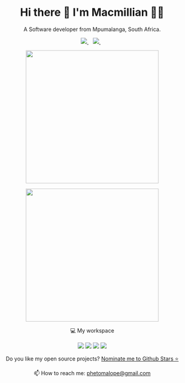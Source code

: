<h1 align='center'>
  Hi there 👋 I'm Macmillian 👨‍💻
</h1>

<p align='center'>
  A Software developer from Mpumalanga, South Africa.
</p>

<p align='center'>
  
  <!--<a href="https://wa.me/5518996643974?text=Olá!%20Alexandre">
    <img src="https://img.shields.io/badge/WhatsApp-25D366?style=for-the-badge&logo=whatsapp&logoColor=white" />    
  </a>&nbsp;&nbsp;-->
  <a href="https://www.linkedin.com/in/phetho-macmillian-malope-8a61b4187/">
    <img src="https://img.shields.io/badge/linkedin-%230077B5.svg?&style=for-the-badge&logo=linkedin&logoColor=white" />
  </a>&nbsp;&nbsp;
  <a href="https://twitter.com/martian1431">
    <img src="https://img.shields.io/badge/Twitter-1DA1F2?style=for-the-badge&logo=twitter&logoColor=white" />        
  </a>&nbsp;&nbsp;
  
</p>

<p align="center">
    <a href="#"><img src="https://github-readme-stats.vercel.app/api?username=martian1431&show_icons=true&count_private=true&theme=dark" width="350"></a>
</p>
<p align="center">
    <a href="#"><img src="https://github-readme-stats.vercel.app/api/top-langs/?username=martian1431&theme=dark" width="350"></a>
</p>

<p align='center'>
  💻 My workspace<br/><br/>
  <img src="https://img.shields.io/badge/windows-%230078D6.svg?&style=for-the-badge&logo=windows&logoColor=white" />
  <img src="https://img.shields.io/badge/intel-core%20i5%204th-%230071C5.svg?&style=for-the-badge&logo=intel&logoColor=white" />
  <img src="https://img.shields.io/badge/RAM-12GB-%230071C5.svg?&style=for-the-badge&logoColor=white" />
  <img src="https://img.shields.io/badge/nvidia-gtx%201650-%2376B900.svg?&style=for-the-badge&logo=nvidia&logoColor=white" />
</p>

<p align='center'>
  Do you like my open source projects? <a href='https://stars.github.com/nominate/'>Nominate me to Github Stars ⭐</a>
</p>

<p align='center'>
  📫 How to reach me: <a href='mailto:phetomalope@gmail.com'>phetomalope@gmail.com</a>
</p>

<!--
###### *About me*
- 💻 Junior developer
- 📜 Big fan of Java
- 👨‍💻 Cyber Security Enthusiast

### Languages and Tools:

###### *Front end*
&nbsp;
<img align="left" alt="HTML5" width="26px" src="https://raw.githubusercontent.com/github/explore/80688e429a7d4ef2fca1e82350fe8e3517d3494d/topics/html/html.png" />
<img align="left" alt="CSS3" width="26px" src="https://raw.githubusercontent.com/github/explore/80688e429a7d4ef2fca1e82350fe8e3517d3494d/topics/css/css.png" />
<img align="left" alt="JavaScript" width="26px" src="https://raw.githubusercontent.com/github/explore/80688e429a7d4ef2fca1e82350fe8e3517d3494d/topics/javascript/javascript.png" />

###### *Back end*
&nbsp;
<img align="left" alt="Node.js" width="26px" src="https://raw.githubusercontent.com/github/explore/80688e429a7d4ef2fca1e82350fe8e3517d3494d/topics/nodejs/nodejs.png" />
<img align="left" alt="Java" width="26px" src="https://raw.githubusercontent.com/github/explore/80688e429a7d4ef2fca1e82350fe8e3517d3494d/topics/java/java.png" />
<img align="left" alt="Python" width="26px" src="https://raw.githubusercontent.com/github/explore/80688e429a7d4ef2fca1e82350fe8e3517d3494d/topics/python/python.png" />

###### *Database*
&nbsp;
<img align="left" alt="SQL" width="26px" src="https://raw.githubusercontent.com/github/explore/80688e429a7d4ef2fca1e82350fe8e3517d3494d/topics/sql/sql.png" />
<img align="left" alt="MYSQL" width="26px" src="https://raw.githubusercontent.com/github/explore/80688e429a7d4ef2fca1e82350fe8e3517d3494d/topics/mysql/mysql.png" />

###### *IDE*
&nbsp;
<img align="left" alt="Visual Studio Code" width="26px" src="https://raw.githubusercontent.com/github/explore/80688e429a7d4ef2fca1e82350fe8e3517d3494d/topics/visual-studio-code/visual-studio-code.png" />

###### *Cloud*
&nbsp;
<img align="left" alt="Amazon Web Services" width="26px" src="https://raw.githubusercontent.com/github/explore/80688e429a7d4ef2fca1e82350fe8e3517d3494d/topics/aws/aws.png" />

###### *Other*
&nbsp;
<img align="left" alt="Git" width="26px" src="https://raw.githubusercontent.com/github/explore/80688e429a7d4ef2fca1e82350fe8e3517d3494d/topics/git/git.png" />
<img align="left" alt="GitHub" width="26px" src="https://raw.githubusercontent.com/github/explore/78df643247d429f6cc873026c0622819ad797942/topics/github/github.png" />
<img align="left" alt="Terminal" width="26px" src="https://raw.githubusercontent.com/github/explore/80688e429a7d4ef2fca1e82350fe8e3517d3494d/topics/terminal/terminal.png" />

######

![Github stats](https://github-readme-stats.vercel.app/api?username=martian1431&show_icons=true)

### 📫 How to reach me

[<img src='https://cdn.jsdelivr.net/npm/simple-icons@3.0.1/icons/linkedin.svg' alt='linkedin' height='40'>](https://www.linkedin.com/in/phetho-macmillian-malope-8a61b4187/)  [<img src='https://cdn.jsdelivr.net/npm/simple-icons@3.0.1/icons/facebook.svg' alt='instagram' height='40'>](https://www.facebook.com/martian1431/)  [<img src='https://cdn.jsdelivr.net/npm/simple-icons@3.0.1/icons/twitter.svg' alt='twitter' height='40'>](https://twitter.com/martian1431)

-->

<!--
**catalinpit/catalinpit** is a ✨ _special_ ✨ repository because its `README.md` (this file) appears on your GitHub profile.

Here are some ideas to get you started:

- 🔭 I’m currently working on ...
- 🌱 I’m currently learning ...
- 👯 I’m looking to collaborate on ...
- 🤔 I’m looking for help with ...
- 💬 Ask me about ...
- 📫 How to reach me: ...
- 😄 Pronouns: ...
- ⚡ Fun fact: ...
-->
